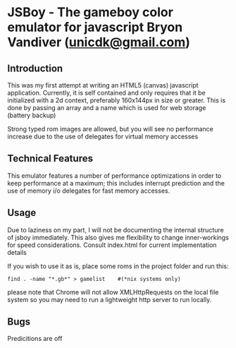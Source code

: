 JSBoy - The gameboy color emulator for javascript
Bryon Vandiver (unicdk@gmail.com)
=================================

Introduction
------------
This was my first attempt at writing an HTML5 (canvas) javascript application.
Currently, it is self contained and only requires that it be initialized with a
2d context, preferably 160x144px in size or greater.  This is done by passing 
an array and a name which is used for web storage (battery backup)

Strong typed rom images are allowed, but you will see no performance increase
due to the use of delegates for virtual memory accesses


Technical Features
------------------
This emulator features a number of performance optimizations in order to keep
performance at a maximum;  this includes interrupt prediction and the use of
memory i/o delegates for fast memory accesses.

Usage
-----
Due to laziness on my part, I will not be documenting the internal structure
of jsboy immediately.  This also gives me flexibility to change inner-workings
for speed considerations.  Consult index.html for current implementation details

If you wish to use it as is, place some roms in the project folder and run this:

    find . -name "*.gb*" > gamelist    #(*nix systems only)

please note that Chrome will not allow XMLHttpRequests on the local file system
so you may need to run a lightweight http server to run locally.

Bugs
----
Predicitions are off

